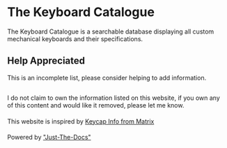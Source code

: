 # The Keyboard Catalogue

The Keyboard Catalogue is a searchable database displaying all custom mechanical
keyboards and their specifications.

## Help Appreciated

This is an incomplete list, please consider helping to add information.

##
I do not claim to own the information listed on this website, if you own any of this content and would like it removed, please let me know.
####
This website is inspired by [Keycap Info from Matrix](matrixzj.github.io)
####
Powered by ["Just-The-Docs"](https://github.com/just-the-docs/just-the-docs)
